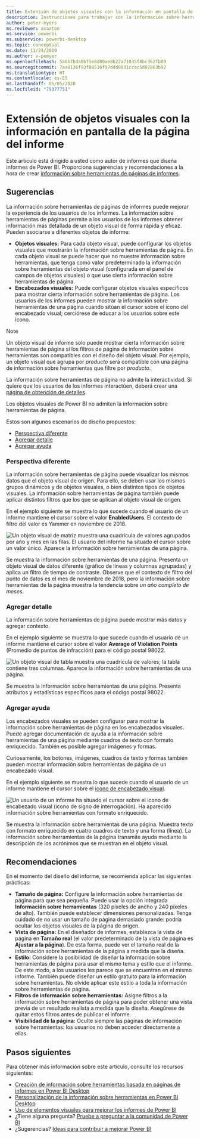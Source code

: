 ```yaml
---
title: Extensión de objetos visuales con la información en pantalla de la página del informe
description: Instrucciones para trabajar con la información sobre herramientas de páginas de informes.
author: peter-myers
ms.reviewer: asaxton
ms.service: powerbi
ms.subservice: powerbi-desktop
ms.topic: conceptual
ms.date: 11/24/2019
ms.author: v-pemyer
ms.openlocfilehash: 5a6b7bda8bf5e8d80ae8b22a71035f8bc362fb89
ms.sourcegitcommit: 7aa0136f93f88516f97ddd8031ccac5d07863b92
ms.translationtype: HT
ms.contentlocale: es-ES
ms.lasthandoff: 05/05/2020
ms.locfileid: "79377751"
---
```

# <a name="extend-visuals-with-report-page-tooltips"></a>Extensión de objetos visuales con la información en pantalla de la página del informe

Este artículo está dirigido a usted como autor de informes que diseña informes de Power BI. Proporciona sugerencias y recomendaciones a la hora de crear [información sobre herramientas de páginas de informes](../desktop-tooltips.md).

## <a name="suggestions"></a>Sugerencias

La información sobre herramientas de páginas de informes puede mejorar la experiencia de los usuarios de los informes. La información sobre herramientas de páginas permite a los usuarios de los informes obtener información más detallada de un objeto visual de forma rápida y eficaz. Pueden asociarse a diferentes objetos de informe:

- **Objetos visuales:** Para cada objeto visual, puede configurar los objetos visuales que mostrarán la información sobre herramientas de página. En cada objeto visual se puede hacer que no muestre información sobre herramientas, que tenga como valor predeterminado la información sobre herramientas del objeto visual (configurada en el panel de campos de objetos visuales) o que use cierta información sobre herramientas de página.
- **Encabezados visuales:** Puede configurar objetos visuales específicos para mostrar cierta información sobre herramientas de página. Los usuarios de los informes pueden mostrar la información sobre herramientas de una página cuando sitúan el cursor sobre el icono del encabezado visual; cerciórese de educar a los usuarios sobre este icono.

> [!NOTE]
> Un objeto visual de informe solo puede mostrar cierta información sobre herramientas de página si los filtros de página de información sobre herramientas son compatibles con el diseño del objeto visual. Por ejemplo, un objeto visual que agrupa por _producto_ será compatible con una página de información sobre herramientas que filtre por _producto_.
>
> La información sobre herramientas de página no admite la interactividad. Si quiere que los usuarios de los informes interactúen, deberá crear una [página de obtención de detalles](../desktop-drillthrough.md).
>
> Los objetos visuales de Power BI no admiten la información sobre herramientas de página.

Estos son algunos escenarios de diseño propuestos:

- [Perspectiva diferente](#different-perspective)
- [Agregar detalle](#add-detail)
- [Agregar ayuda](#add-help)

### <a name="different-perspective"></a>Perspectiva diferente

La información sobre herramientas de página puede visualizar los mismos datos que el objeto visual de origen. Para ello, se deben usar los mismos grupos dinámicos y de objetos visuales, o bien distintos tipos de objetos visuales. La información sobre herramientas de página también puede aplicar distintos filtros que los que se aplican al objeto visual de origen.

En el ejemplo siguiente se muestra lo que sucede cuando el usuario de un informe mantiene el cursor sobre el valor **EnabledUsers**. El contexto de filtro del valor es Yammer en noviembre de 2018.

![Un objeto visual de matriz muestra una cuadrícula de valores agrupados por año y mes en las filas. El usuario del informe ha situado el cursor sobre un valor único. Aparece la información sobre herramientas de una página.](media/report-page-tooltips/suggestion-different-perspective.png)

Se muestra la información sobre herramientas de una página. Presenta un objeto visual de datos diferente (gráfico de líneas y columnas agrupadas) y aplica un filtro de tiempo de contraste. Observe que el contexto de filtro del punto de datos es el mes de noviembre de 2018, pero la información sobre herramientas de la página muestra la tendencia sobre _un año completo de meses_.

### <a name="add-detail"></a>Agregar detalle

La información sobre herramientas de página puede mostrar más datos y agregar contexto.

En el ejemplo siguiente se muestra lo que sucede cuando el usuario de un informe mantiene el cursor sobre el valor **Average of Violation Points** (Promedio de puntos de infracción) para el código postal 98022.

![Un objeto visual de tabla muestra una cuadrícula de valores; la tabla contiene tres columnas. Aparece la información sobre herramientas de una página.](media/report-page-tooltips/suggestion-add-details.png)

Se muestra la información sobre herramientas de una página. Presenta atributos y estadísticas específicos para el código postal 98022.

### <a name="add-help"></a>Agregar ayuda

Los encabezados visuales se pueden configurar para mostrar la información sobre herramientas de página en los encabezados visuales. Puede agregar documentación de ayuda a la información sobre herramientas de una página mediante cuadros de texto con formato enriquecido. También es posible agregar imágenes y formas.

Curiosamente, los botones, imágenes, cuadros de texto y formas también pueden mostrar información sobre herramientas de página de un encabezado visual.

En el ejemplo siguiente se muestra lo que sucede cuando el usuario de un informe mantiene el cursor sobre el [icono de encabezado visual](../desktop-visual-elements-for-reports.md).

![Un usuario de un informe ha situado el cursor sobre el icono de encabezado visual (icono de signo de interrogación). Ha aparecido información sobre herramientas con formato enriquecido.](media/report-page-tooltips/suggestion-add-help.png)

Se muestra la información sobre herramientas de una página. Muestra texto con formato enriquecido en cuatro cuadros de texto y una forma (línea). La información sobre herramientas de la página transmite ayuda mediante la descripción de los acrónimos que se muestran en el objeto visual.

## <a name="recommendations"></a>Recomendaciones

En el momento del diseño del informe, se recomienda aplicar las siguientes prácticas:

- **Tamaño de página:** Configure la información sobre herramientas de página para que sea pequeña. Puede usar la opción integrada **Información sobre herramientas** (320 píxeles de ancho y 240 píxeles de alto). También puede establecer dimensiones personalizadas. Tenga cuidado de no usar un tamaño de página demasiado grande: podría ocultar los objetos visuales de la página de origen.
- **Vista de página:** En el diseñador de informes, establezca la vista de página en **Tamaño real** (el valor predeterminado de la vista de página es **Ajustar a la página**). De esta forma, puede ver el tamaño real de la información sobre herramientas de la página a medida que la diseña.
- **Estilo:** Considere la posibilidad de diseñar la información sobre herramientas de página para usar el mismo tema y estilo que el informe. De este modo, a los usuarios les parece que se encuentran en el mismo informe. También puede diseñar un estilo gratuito para la información sobre herramientas. No olvide aplicar este estilo a toda la información sobre herramientas de página.
- **Filtros de información sobre herramientas:** Asigne filtros a la información sobre herramientas de página para poder obtener una vista previa de un resultado realista a medida que la diseña. Asegúrese de quitar estos filtros antes de publicar el informe.
- **Visibilidad de la página:** Oculte siempre las páginas de información sobre herramientas: los usuarios no deben acceder directamente a ellas.

## <a name="next-steps"></a>Pasos siguientes

Para obtener más información sobre este artículo, consulte los recursos siguientes:

- [Creación de información sobre herramientas basada en páginas de informes en Power BI Desktop](../desktop-tooltips.md)
- [Personalización de la información sobre herramientas en Power BI Desktop](../desktop-custom-tooltips.md)
- [Uso de elementos visuales para mejorar los informes de Power BI](../desktop-visual-elements-for-reports.md)
- ¿Tiene alguna pregunta? [Pruebe a preguntar a la comunidad de Power BI](https://community.powerbi.com/)
- ¿Sugerencias? [Ideas para contribuir a mejorar Power BI](https://ideas.powerbi.com/)
